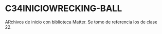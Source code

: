 # C34INICIOWRECKING-BALL
ARchivos de inicio con biblioteca Matter. Se tomo de referencia los de clase 22.
